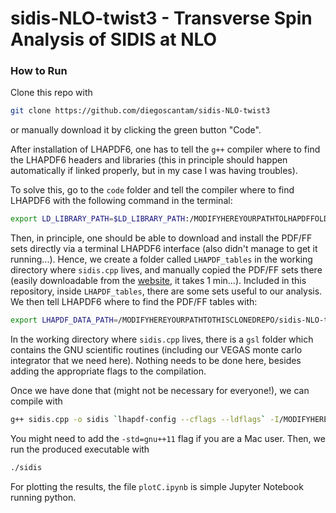 
# sidis-NLO-twist3 - Transverse Spin Analysis of SIDIS at NLO

### How to Run

Clone this repo with

```bash
git clone https://github.com/diegoscantam/sidis-NLO-twist3
```
or manually download it by clicking the green button "Code".

After installation of LHAPDF6, one has to tell the `g++` compiler where to find the 
LHAPDF6 headers and libraries (this in principle should happen automatically if linked properly, but in my case I was having troubles).

To solve this, go to the `code` folder and tell the compiler where to find LHAPDF6 with the following command in the terminal:

```bash
export LD_LIBRARY_PATH=$LD_LIBRARY_PATH:/MODIFYHEREYOURPATHTOLHAPDFFOLDER/LHAPDF-X.Y.Z/src/.libs
```

Then, in principle, one should be able to download and install the PDF/FF sets directly via a terminal LHAPDF6 interface (also didn't manage to get it running...). Hence, we create a folder called `LHAPDF_tables` in the working directory where `sidis.cpp` lives, and manually copied 
the PDF/FF sets there (easily downloadable from the [website](https://www.lhapdf.org/pdfsets.html), it takes 1 min...).
Included in this repository, inside `LHAPDF_tables`, there are some sets useful to our analysis. We then tell LHAPDF6 where to find the PDF/FF tables with:
```bash
export LHAPDF_DATA_PATH=/MODIFYHEREYOURPATHTOTHISCLONEDREPO/sidis-NLO-twist3/code/LHAPDF_tables
```

In the working directory where `sidis.cpp` lives, there is a `gsl` folder which contains the GNU scientific routines (including our VEGAS monte carlo integrator that we need here). Nothing needs to be done here, besides adding the appropriate flags to the compilation.

Once we have done that (might not be necessary for everyone!), we can compile with
```bash
g++ sidis.cpp -o sidis `lhapdf-config --cflags --ldflags` -I/MODIFYHEREYOURPATH/sidis-NLO-twist3/code -lgsl -lgslcblas -lm
 ```
You might need to add the  `-std=gnu++11` flag if you are a Mac user. Then, we run the produced executable with
```bash
./sidis
```

For plotting the results, the file `plotC.ipynb` is simple Jupyter Notebook running python.
